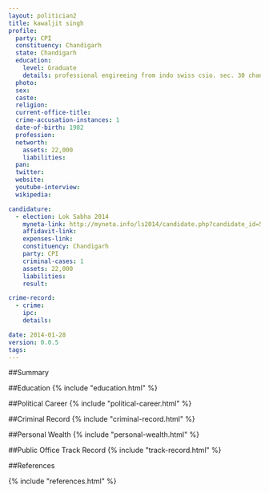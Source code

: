 ```yaml
---
layout: politician2
title: kawaljit singh
profile: 
  party: CPI
  constituency: Chandigarh
  state: Chandigarh
  education: 
    level: Graduate
    details: professional engireeing from indo swiss csio. sec. 30 chandigarh in 2002
  photo: 
  sex: 
  caste: 
  religion: 
  current-office-title: 
  crime-accusation-instances: 1
  date-of-birth: 1982
  profession: 
  networth: 
    assets: 22,000
    liabilities: 
  pan: 
  twitter: 
  website: 
  youtube-interview: 
  wikipedia: 

candidature: 
  - election: Lok Sabha 2014
    myneta-link: http://myneta.info/ls2014/candidate.php?candidate_id=590
    affidavit-link: 
    expenses-link: 
    constituency: Chandigarh 
    party: CPI
    criminal-cases: 1
    assets: 22,000
    liabilities: 
    result:  

crime-record: 
  - crime: 
    ipc: 
    details:  

date: 2014-01-28
version: 0.0.5
tags: 
---
```

##Summary


##Education
{% include "education.html" %}


##Political Career
{% include "political-career.html" %}


##Criminal Record
{% include "criminal-record.html" %}


##Personal Wealth
{% include "personal-wealth.html" %}


##Public Office Track Record
{% include "track-record.html" %}


##References


{% include "references.html" %}
